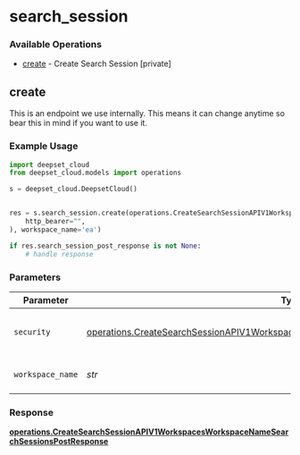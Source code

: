 # search_session

### Available Operations

* [create](#create) - Create Search Session [private]

## create

This is an endpoint we use internally. This means it can change anytime so bear this in mind if you want to use it.

### Example Usage

```python
import deepset_cloud
from deepset_cloud.models import operations

s = deepset_cloud.DeepsetCloud()


res = s.search_session.create(operations.CreateSearchSessionAPIV1WorkspacesWorkspaceNameSearchSessionsPostSecurity(
    http_bearer="",
), workspace_name='ea')

if res.search_session_post_response is not None:
    # handle response
```

### Parameters

| Parameter                                                                                                                                                                                    | Type                                                                                                                                                                                         | Required                                                                                                                                                                                     | Description                                                                                                                                                                                  |
| -------------------------------------------------------------------------------------------------------------------------------------------------------------------------------------------- | -------------------------------------------------------------------------------------------------------------------------------------------------------------------------------------------- | -------------------------------------------------------------------------------------------------------------------------------------------------------------------------------------------- | -------------------------------------------------------------------------------------------------------------------------------------------------------------------------------------------- |
| `security`                                                                                                                                                                                   | [operations.CreateSearchSessionAPIV1WorkspacesWorkspaceNameSearchSessionsPostSecurity](../../models/operations/createsearchsessionapiv1workspacesworkspacenamesearchsessionspostsecurity.md) | :heavy_check_mark:                                                                                                                                                                           | The security requirements to use for the request.                                                                                                                                            |
| `workspace_name`                                                                                                                                                                             | *str*                                                                                                                                                                                        | :heavy_check_mark:                                                                                                                                                                           | Type the name of the workspace.                                                                                                                                                              |


### Response

**[operations.CreateSearchSessionAPIV1WorkspacesWorkspaceNameSearchSessionsPostResponse](../../models/operations/createsearchsessionapiv1workspacesworkspacenamesearchsessionspostresponse.md)**

